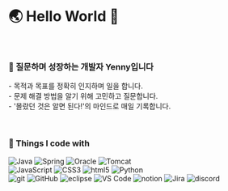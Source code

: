 <h1>🌏 Hello World 🚀</h1>

<br>
<h3>🌱 질문하며 성장하는 개발자 Yenny입니다</h3>
<p>
- 목적과 목표를 정확히 인지하며 일을 합니다.<br>
- 문제 해결 방법을 알기 위해 고민하고 질문합니다.<br>
- '몰랐던 것은 알면 된다!'의 마인드로 매일 기록합니다.<br>
</p>
<br>
<h3>🎁 Things I code with</h3>
<p>
  <img alt="Java" src="https://img.shields.io/badge/-Java-007396?style=flat-square&logo=Java&logoColor=white" />
  <img alt="Spring" src="https://img.shields.io/badge/-Spring-6DB33F?style=flat-square&logo=Spring&logoColor=white" />
  <img alt="Oracle" src="https://img.shields.io/badge/-Oracle-E34F26?style=flat-square&logo=Oracle&logoColor=white" />
  <img alt="Tomcat" src="https://img.shields.io/badge/-Tomcat-FFBB00?style=flat-square&logo=Apache Tomcat&logoColor=black" />
  <br>
  <img alt="JavaScript" src="https://img.shields.io/badge/-JavaScript-F7DF1E?style=flat-square&logo=JavaScript&logoColor=black" />
  <img alt="CSS3" src="https://img.shields.io/badge/-CSS3-007ACC?style=flat-square&logo=CSS3&logoColor=white" />
  <img alt="html5" src="https://img.shields.io/badge/-HTML5-E34F26?style=flat-square&logo=html5&logoColor=white" />
  <img alt="Python" src="https://img.shields.io/badge/-Python-368AFF?style=flat-square&logo=Python&logoColor=white" />
  <br>
  <img alt="git" src="https://img.shields.io/badge/-Git-F05032?style=flat-square&logo=git&logoColor=white" />
  <img alt="GitHub" src="https://img.shields.io/badge/-GitHub-05122A?style=flat-square&logo=github&logoColor=white" />
  <img alt="eclipse" src="https://img.shields.io/badge/-eclipse-orange?style=flat-square&logo=eclipse&logoColor=navy" />
  <img alt="VS Code" src="https://img.shields.io/badge/-VS%20Code-007ACC?style=flat-square&logo=visual-studio-code&logoColor=white" />
  <img alt="notion" src="https://img.shields.io/badge/-notion-F6F6F6?style=flat-square&logo=notion&logoColor=black" />
  <img alt="Jira" src="https://img.shields.io/badge/-Jira-2478FF?style=flat-square&logo=Jira&logoColor=white" />
  <img alt="discord" src="https://img.shields.io/badge/-discord-purple?style=flat-square&logo=discord&logoColor=white" />
</p>



